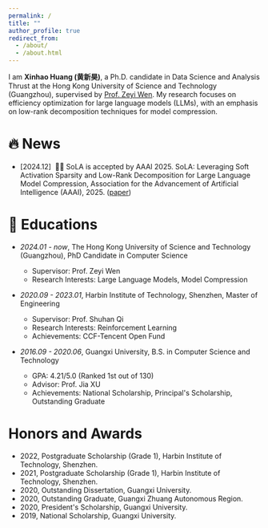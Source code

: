 ```yaml
---
permalink: /
title: ""
author_profile: true
redirect_from: 
  - /about/
  - /about.html
---
```




<span class='anchor' id='about-me'></span>

I am **Xinhao Huang (黄新昊)**, a Ph.D. candidate in Data Science and Analysis Thrust at the Hong Kong University of Science and Technology (Guangzhou), supervised by [Prof. Zeyi Wen](https://zeyiwen.github.io/). My research focuses on efficiency optimization for large language models (LLMs), with an emphasis on low-rank decomposition techniques for model compression.

# 🔥 News

- [2024.12] &nbsp;🎉🎉 SoLA is accepted by AAAI 2025. SoLA: Leveraging Soft Activation Sparsity and Low-Rank Decomposition for Large Language Model Compression, Association for the Advancement of Artificial Intelligence (AAAI), 2025. ([paper](https://ojs.aaai.org/index.php/AAAI/article/view/33923))

# 📖 Educations

- _2024.01 - now_, The Hong Kong University of Science and Technology (Guangzhou), PhD Candidate in Computer Science

  - Supervisor: Prof. Zeyi Wen
  - Research Interests: Large Language Models, Model Compression

- _2020.09 - 2023.01_, Harbin Institute of Technology, Shenzhen, Master of Engineering

  - Supervisor: Prof. Shuhan Qi
  - Research Interests: Reinforcement Learning
  - Achievements: CCF-Tencent Open Fund

- _2016.09 - 2020.06_, Guangxi University, B.S. in Computer Science and Technology
  - GPA: 4.21/5.0 (Ranked 1st out of 130)
  - Advisor: Prof. Jia XU
  - Achievements: National Scholarship, Principal's Scholarship, Outstanding Graduate


# Honors and Awards

- 2022, Postgraduate Scholarship (Grade 1), Harbin Institute of Technology, Shenzhen.
- 2021, Postgraduate Scholarship (Grade 1), Harbin Institute of Technology, Shenzhen.
- 2020, Outstanding Dissertation, Guangxi University.
- 2020, Outstanding Graduate, Guangxi Zhuang Autonomous Region.
- 2020, President's Scholarship, Guangxi University.
- 2019, National Scholarship, Guangxi University.
